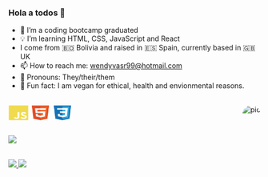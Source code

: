 ### Hola a todos 👋

- 🔭 I’m a coding bootcamp graduated
- 💡 I’m learning HTML, CSS, JavaScript and React
- I come from 🇧🇴 Bolivia and raised in 🇪🇸 Spain, currently based in 🇬🇧 UK 
- 📫 How to reach me: wendyvasr99@hotmail.com
- 🐺 Pronouns: They/their/them
- 🌱 Fun fact: I am vegan for ethical, health and envionmental reasons. 

<div style="display: inline_block"><br>
  <img align="center" alt="Js" height="30" width="40" src="https://raw.githubusercontent.com/devicons/devicon/master/icons/javascript/javascript-plain.svg">
  <img align="center" alt="HTML" height="30" width="40" src="https://raw.githubusercontent.com/devicons/devicon/master/icons/html5/html5-original.svg">
  <img align="center" alt="CSS" height="30" width="40" src="https://raw.githubusercontent.com/devicons/devicon/master/icons/css3/css3-original.svg">
  <img align="right" alt="pic" height="150" style="border-radius:50px;" src="https://user-images.githubusercontent.com/118736912/218257108-24c41308-e5bf-47fa-aabf-e178aa91a709.jpg">
</div>
  
  ##
 
<div> 
  <a href="https://www.linkedin.com/in/wendyVsQz-44909725b" target="_blank"><img src="https://img.shields.io/badge/-LinkedIn-%230077B5?style=for-the-badge&logo=linkedin&logoColor=white" target="_blank"></a> 
  
</div>

  ##
  <div>
  <a href="https://github.com/WendyVsQz">
   <img height="180cm" src="https://github-readme-stats.vercel.app/api?username=WendyVsQz&show_icons=true&theme=tokyonight">
<img src="https://github-readme-stats.vercel.app/api/top-langs/?username=WendyVsQz&show_icons=true&theme=tokyonight">
</div>

